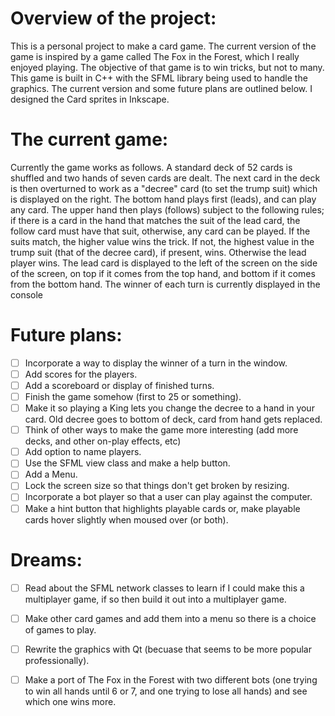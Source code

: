 # Overview of the project:
This is a personal project to make a card game. The current version of the game is inspired by a game called The Fox in the Forest, which I really enjoyed playing. The objective of that game is to win tricks, but not to many. This game is built in C++ with the SFML library being used to handle the graphics.  The current version and some future plans are outlined below. I designed the Card sprites in Inkscape.

# The current game:
Currently the game works as follows. A standard deck of 52 cards is shuffled and two hands of seven cards are dealt. The next card in the deck is then overturned to work as a "decree" card (to set the trump suit) which is displayed on the right. The bottom hand plays first (leads), and can play any card. The upper hand then plays (follows) subject to the following rules; if there is a card in the hand that matches the suit of the lead card, the follow card must have that suit, otherwise, any card can be played. If the suits match, the higher value wins the trick. If not, the highest value in the trump suit (that of the decree card), if present, wins. Otherwise the lead player wins. The lead card is displayed to the left of the screen on the side of the screen, on top if it comes from the top hand, and bottom if it comes from the bottom hand. The winner of each turn is currently displayed in the console

# Future plans:
- [ ] Incorporate a way to display the winner of a turn in the window.
- [ ] Add scores for the players.
- [ ] Add a scoreboard or display of finished turns.
- [ ] Finish the game somehow (first to 25 or something).
- [ ] Make it so playing a King lets you change the decree to a hand in your card. Old decree goes to bottom of deck, card from hand gets replaced.
- [ ] Think of other ways to make the game more interesting (add more decks, and other on-play effects, etc)
- [ ] Add option to name players.
- [ ] Use the SFML view class and make a help button.
- [ ] Add a Menu.
- [ ] Lock the screen size so that things don't get broken by resizing.
- [ ] Incorporate a bot player so that a user can play against the computer.
- [ ] Make a hint button that highlights playable cards or,
     make playable cards hover slightly when moused over (or both).

# Dreams:
- [ ] Read about the SFML network classes to learn if I could make this a multiplayer game, if so then build it out into a multiplayer game.
- [ ] Make other card games and add them into a menu so there is a choice of games to play.
- [ ] Rewrite the graphics with Qt (becuase that seems to be more popular professionally).
- [ ] Make a port of The Fox in the Forest with two different bots (one trying to win all hands until 6 or 7, and one trying to lose all hands) and see which one wins more. 

